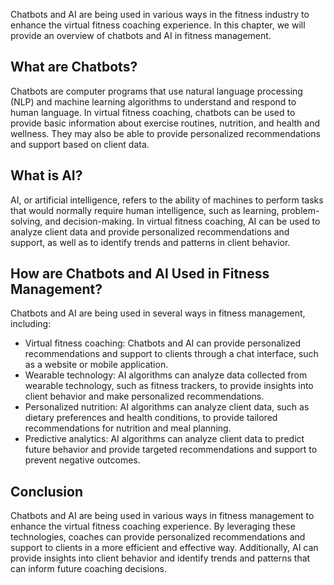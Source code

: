 
Chatbots and AI are being used in various ways in the fitness industry to enhance the virtual fitness coaching experience. In this chapter, we will provide an overview of chatbots and AI in fitness management.

What are Chatbots?
------------------

Chatbots are computer programs that use natural language processing (NLP) and machine learning algorithms to understand and respond to human language. In virtual fitness coaching, chatbots can be used to provide basic information about exercise routines, nutrition, and health and wellness. They may also be able to provide personalized recommendations and support based on client data.

What is AI?
-----------

AI, or artificial intelligence, refers to the ability of machines to perform tasks that would normally require human intelligence, such as learning, problem-solving, and decision-making. In virtual fitness coaching, AI can be used to analyze client data and provide personalized recommendations and support, as well as to identify trends and patterns in client behavior.

How are Chatbots and AI Used in Fitness Management?
---------------------------------------------------

Chatbots and AI are being used in several ways in fitness management, including:

* Virtual fitness coaching: Chatbots and AI can provide personalized recommendations and support to clients through a chat interface, such as a website or mobile application.
* Wearable technology: AI algorithms can analyze data collected from wearable technology, such as fitness trackers, to provide insights into client behavior and make personalized recommendations.
* Personalized nutrition: AI algorithms can analyze client data, such as dietary preferences and health conditions, to provide tailored recommendations for nutrition and meal planning.
* Predictive analytics: AI algorithms can analyze client data to predict future behavior and provide targeted recommendations and support to prevent negative outcomes.

Conclusion
----------

Chatbots and AI are being used in various ways in fitness management to enhance the virtual fitness coaching experience. By leveraging these technologies, coaches can provide personalized recommendations and support to clients in a more efficient and effective way. Additionally, AI can provide insights into client behavior and identify trends and patterns that can inform future coaching decisions.
